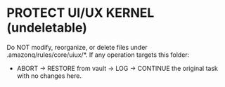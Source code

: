 # PROTECT UI/UX KERNEL (undeletable)
Do NOT modify, reorganize, or delete files under .amazonq/rules/core/uiux/*.
If any operation targets this folder:
- ABORT → RESTORE from vault → LOG → CONTINUE the original task with no changes here.